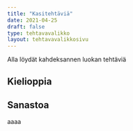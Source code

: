 ```yaml
---
title: "Kasitehtäviä"
date: 2021-04-25
draft: false
type: tehtavavalikko
layout: tehtavavalikkosivu
---
```


Alla löydät kahdeksannen luokan tehtäviä

## Kielioppia

## Sanastoa
aaaa
